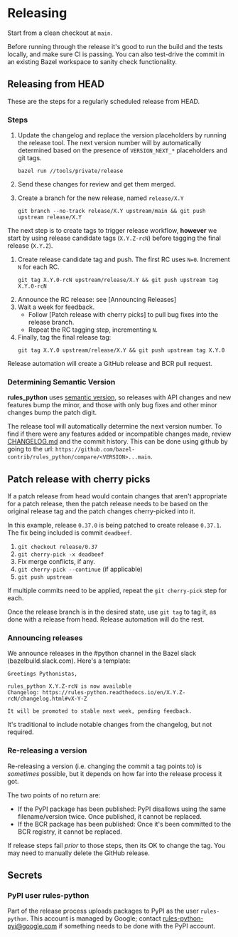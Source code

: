 # Releasing

Start from a clean checkout at `main`.

Before running through the release it's good to run the build and the tests
locally, and make sure CI is passing. You can also test-drive the commit in an
existing Bazel workspace to sanity check functionality.

## Releasing from HEAD

These are the steps for a regularly scheduled release from HEAD.

### Steps

1. Update the changelog and replace the version placeholders by running the
   release tool. The next version number will by automatically determined
   based on the presence of `VERSION_NEXT_*` placeholders and git tags.

   ```shell
   bazel run //tools/private/release
   ```

1. Send these changes for review and get them merged.
1. Create a branch for the new release, named `release/X.Y`
   ```
   git branch --no-track release/X.Y upstream/main && git push upstream release/X.Y
   ```

The next step is to create tags to trigger release workflow, **however**
we start by using release candidate tags (`X.Y.Z-rcN`) before tagging the
final release (`X.Y.Z`).

1. Create release candidate tag and push. The first RC uses `N=0`. Increment
   `N` for each RC.
   ```
   git tag X.Y.0-rcN upstream/release/X.Y && git push upstream tag X.Y.0-rcN
   ```
2. Announce the RC release: see [Announcing Releases]
3. Wait a week for feedback.
   * Follow [Patch release with cherry picks] to pull bug fixes into the
     release branch.
   * Repeat the RC tagging step, incrementing `N`.
4. Finally, tag the final release tag:
   ```shell
   git tag X.Y.0 upstream/release/X.Y && git push upstream tag X.Y.0
   ```

Release automation will create a GitHub release and BCR pull request.

### Determining Semantic Version

**rules_python** uses [semantic version](https://semver.org), so releases with
API changes and new features bump the minor, and those with only bug fixes and
other minor changes bump the patch digit.

The release tool will automatically determine the next version number. To find
if there were any features added or incompatible changes made, review
[CHANGELOG.md](CHANGELOG.md) and the commit history. This can be done using
github by going to the url:
`https://github.com/bazel-contrib/rules_python/compare/<VERSION>...main`.

## Patch release with cherry picks

If a patch release from head would contain changes that aren't appropriate for
a patch release, then the patch release needs to be based on the original
release tag and the patch changes cherry-picked into it.

In this example, release `0.37.0` is being patched to create release `0.37.1`.
The fix being included is commit `deadbeef`.

1. `git checkout release/0.37`
1. `git cherry-pick -x deadbeef`
1. Fix merge conflicts, if any.
1. `git cherry-pick --continue` (if applicable)
1. `git push upstream`

If multiple commits need to be applied, repeat the `git cherry-pick` step for
each.

Once the release branch is in the desired state, use `git tag` to tag it, as
done with a release from head. Release automation will do the rest.

### Announcing releases

We announce releases in the #python channel in the Bazel slack
(bazelbuild.slack.com). Here's a template:

```
Greetings Pythonistas,

rules_python X.Y.Z-rcN is now available
Changelog: https://rules-python.readthedocs.io/en/X.Y.Z-rcN/changelog.html#vX-Y-Z

It will be promoted to stable next week, pending feedback.
```

It's traditional to include notable changes from the changelog, but not
required.

### Re-releasing a version

Re-releasing a version (i.e. changing the commit a tag points to)  is
*sometimes* possible, but it depends on how far into the release process it got.

The two points of no return are:
 * If the PyPI package has been published: PyPI disallows using the same
   filename/version twice. Once published, it cannot be replaced.
 * If the BCR package has been published: Once it's been committed to the BCR
   registry, it cannot be replaced.

If release steps fail _prior_ to those steps, then its OK to change the tag. You
may need to manually delete the GitHub release.

## Secrets

### PyPI user rules-python

Part of the release process uploads packages to PyPI as the user `rules-python`.
This account is managed by Google; contact rules-python-pyi@google.com if
something needs to be done with the PyPI account.
